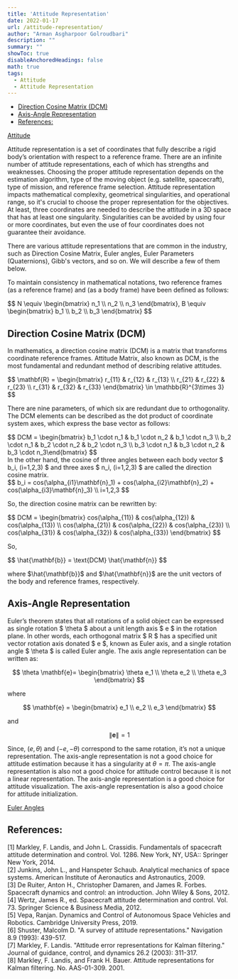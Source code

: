 ```yaml
---
title: 'Attitude Representation'
date: 2022-01-17
url: /attitude-representation/
author: "Arman Asgharpoor Golroudbari"
description: "" 
summary: "" 
showToc: true
disableAnchoredHeadings: false
math: true
tags:
  - Attitude
  - Attitude Representation
---
```

- [Direction Cosine Matrix (DCM)](#direction-cosine-matrix-dcm)
- [Axis-Angle Representation](#axis-angle-representation)
- [References:](#references)


[Attitude](/attitude/)

Attitude representation is a set of coordinates that fully describe a rigid body’s orientation with respect to a reference frame. There are an infinite number of attitude representations, each of which has strengths and weaknesses. Choosing the proper attitude representation depends on the estimation algorithm, type of the moving object (e.g. satellite, spacecraft), type of mission, and reference frame selection. Attitude representation impacts mathematical complexity, geometrical singularities, and operational range, so it's crucial to choose the proper representation for the objectives. At least, three coordinates are needed to describe the attitude in a 3D space that has at least one singularity. Singularities can be avoided by using four or more coordinates, but even the use of four coordinates does not guarantee their avoidance.

There are various attitude representations that are common in the industry, such as Direction Cosine Matrix, Euler angles, Euler Parameters (Quaternions), Gibb's vectors, and so on. We will describe a few of them below.

To maintain consistency in mathematical notations, two reference frames (as a reference frame) and (as a body frame) have been defined as follows:
<div>
$$ 
N \equiv  \begin{bmatrix} n_1 \\ n_2 \\ n_3 \end{bmatrix},   B \equiv  \begin{bmatrix} b_1 \\ b_2 \\ b_3 \end{bmatrix}  
$$
</div>


Direction Cosine Matrix (DCM)
------

In mathematics, a direction cosine matrix (DCM) is a matrix that transforms coordinate reference frames. Attitude Matrix, also known as DCM, is the most fundamental and redundant method of describing relative attitudes.
<div>
$$
\mathbf{R} =
\begin{bmatrix}
r_{11} & r_{12} & r_{13} \\
r_{21} & r_{22} & r_{23} \\
r_{31} & r_{32} & r_{33}
\end{bmatrix} \in \mathbb{R}^{3\times 3}
$$
</div>

There are nine parameters, of which six are redundant due to orthogonality. The DCM elements can be described as the dot product of coordinate system axes, which express the base vector as follows:
<div>
$$ DCM = \begin{bmatrix} b_1 \cdot n_1 & b_1 \cdot n_2 & b_1 \cdot n_3 \\ b_2 \cdot n_1 & b_2 \cdot n_2 & b_2 \cdot n_3 \\ b_3 \cdot n_1 & b_3 \cdot n_2 & b_3 \cdot n_3\end{bmatrix} $$
</div>
In the other hand, the cosine of three angles between each body vector $ b_i, (i=1,2,3) $ and three axes $ n_i, (i=1,2,3) $ are called the direction cosine matrix.
<div>
$$ b_i = cos(\alpha_{i1}\mathbf{n}_1) + cos(\alpha_{i2}\mathbf{n}_2) + cos(\alpha_{i3}\mathbf{n}_3) \\ i=1,2,3 $$
</div>

So, the direction cosine matrix can be rewritten by:

<div>
$$ DCM = \begin{bmatrix} cos(\alpha_{11}) & cos(\alpha_{12}) & cos(\alpha_{13}) \\ cos(\alpha_{21}) & cos(\alpha_{22}) & cos(\alpha_{23}) \\ cos(\alpha_{31}) & cos(\alpha_{32}) & cos(\alpha_{33})  \end{bmatrix} $$
</div>


So,
<div>
$$ \hat{\mathbf{b}} = \text{DCM} \hat{\mathbf{n}} $$
</div>


where $\hat{\mathbf{b}}$ and $\hat{\mathbf{n}}$ are the unit vectors of the body and reference frames, respectively.

Axis-Angle Representation
------

Euler’s theorem states that all rotations of a solid object can be expressed as single rotation $ \theta $ about a unit length axis $ e $ in the rotation plane. In other words, each orthogonal matrix $ R $ has a specified unit vector rotation axis donated $ e $, known as Euler axis, and a single rotation angle $ \theta $ is called Euler angle. The axis angle representation can be written as:

$$ \theta \mathbf{e}= \begin{bmatrix} \theta e_1 \\ \theta e_2 \\ \theta e_3 \end{bmatrix} $$

where

$$ \mathbf{e} = \begin{bmatrix} e_1 \\ e_2 \\ e_3 \end{bmatrix} $$

and

$$ \|\mathbf{e}\| = 1 $$

Since, $(e,\theta)$ and $(-e,-\theta)$ correspond to the same rotation, it’s not a unique representation. The axis-angle representation is not a good choice for attitude estimation because it has a singularity at $\theta = \pi$. The axis-angle representation is also not a good choice for attitude control because it is not a linear representation. The axis-angle representation is a good choice for attitude visualization. The axis-angle representation is also a good choice for attitude initialization.

[Euler Angles](/euler-angles/)


References:
------
[1] Markley, F. Landis, and John L. Crassidis. Fundamentals of spacecraft attitude determination and control. Vol. 1286. New York, NY, USA:: Springer New York, 2014. <br>
[2] Junkins, John L., and Hanspeter Schaub. Analytical mechanics of space systems. American Institute of Aeronautics and Astronautics, 2009. <br>
[3] De Ruiter, Anton H., Christopher Damaren, and James R. Forbes. Spacecraft dynamics and control: an introduction. John Wiley & Sons, 2012. <br>
[4] Wertz, James R., ed. Spacecraft attitude determination and control. Vol. 73. Springer Science & Business Media, 2012. <br>
[5] Vepa, Ranjan. Dynamics and Control of Autonomous Space Vehicles and Robotics. Cambridge University Press, 2019. <br>
[6] Shuster, Malcolm D. "A survey of attitude representations." Navigation 8.9 (1993): 439-517. <br>
[7] Markley, F. Landis. "Attitude error representations for Kalman filtering." Journal of guidance, control, and dynamics 26.2 (2003): 311-317. <br>
[8] Markley, F. Landis, and Frank H. Bauer. Attitude representations for Kalman filtering. No. AAS-01-309. 2001. <br>
